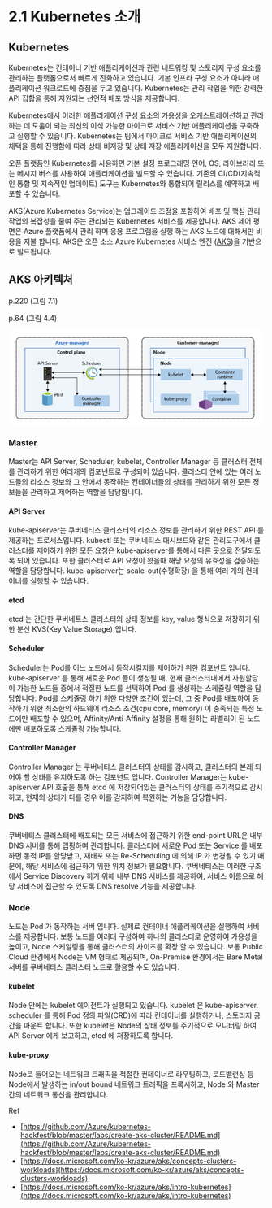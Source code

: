 # 2.1 Kubernetes 소개

## Kubernetes

Kubernetes는 컨테이너 기반 애플리케이션과 관련 네트워킹 및 스토리지 구성 요소를 관리하는 플랫폼으로서 빠르게 진화하고 있습니다. 기본 인프라 구성 요소가 아니라 애플리케이션 워크로드에 중점을 두고 있습니다. Kubernetes는 관리 작업을 위한 강력한 API 집합을 통해 지원되는 선언적 배포 방식을 제공합니다.

Kubernetes에서 이러한 애플리케이션 구성 요소의 가용성을 오케스트레이션하고 관리하는 데 도움이 되는 최신의 이식 가능한 마이크로 서비스 기반 애플리케이션을 구축하고 실행할 수 있습니다. Kubernetes는 팀에서 마이크로 서비스 기반 애플리케이션의 채택을 통해 진행함에 따라 상태 비저장 및 상태 저장 애플리케이션을 모두 지원합니다.

오픈 플랫폼인 Kubernetes를 사용하면 기본 설정 프로그래밍 언어, OS, 라이브러리 또는 메시지 버스를 사용하여 애플리케이션을 빌드할 수 있습니다. 기존의 CI/CD\(지속적인 통합 및 지속적인 업데이트\) 도구는 Kubernetes와 통합되어 릴리스를 예약하고 배포할 수 있습니다.

AKS\(Azure Kubernetes Service\)는 업그레이드 조정을 포함하여 배포 및 핵심 관리 작업의 복잡성을 줄여 주는 관리되는 Kubernetes 서비스를 제공합니다. AKS 제어 평면은 Azure 플랫폼에서 관리 하며 응용 프로그램을 실행 하는 AKS 노드에 대해서만 비용을 지불 합니다. AKS은 오픈 소스 Azure Kubernetes 서비스 엔진 \([AKS](https://github.com/Azure/aks-engine)\)을 기반으로 빌드됩니다.

## AKS 아키텍처

p.220 \(그림 7.1\)

p.64 \(그림 4.4\)

![](../.gitbook/assets/image%20%286%29.png)

### Master

Master는 API Server, Scheduler, kubelet, Controller Manager 등 클러스터 전체를 관리하기 위한 여러개의 컴포넌트로 구성되어 있습니다. 클러스터 안에 있는 여러 노드들의 리소스 정보와 그 안에서 동작하는 컨테이너들의 상태를 관리하기 위한 모든 정보들을 관리하고 제어하는 역할을 담당합니다.

#### API Server

kube-apiserver는 쿠버네티스 클러스터의 리소스 정보를 관리하기 위한 REST API 를 제공하는 프로세스입니다. kubectl 또는 쿠버네티스 대시보드와 같은 관리도구에서 클러스터를 제어하기 위한 모든 요청은 kube-apiserver를 통해서 다른 곳으로 전달되도록 되어 있습니다. 또한 클러스터로 API 요청이 왔을때 해당 요청의 유효성을 검증하는 역할을 담당합니다. kube-apiserver는 scale-out\(수평확장\) 을 통해 여러 개의 컨테이너를 실행할 수 있습니다.

#### etcd

etcd 는 간단한 쿠버네트스 클러스터의 상태 정보를 key, value 형식으로 저장하기 위한 분산 KVS\(Key Value Storage\) 입니다.

#### Scheduler

Scheduler는 Pod를 어느 노드에서 동작시킬지를 제어하기 위한 컴포넌트 입니다. kube-apiserver 를 통해 새로운 Pod 들이 생성될 때, 현재 클러스터내에서 자원할당이 가능한 노드들 중에서 적절한 노드를 선택하여 Pod 를 생성하는 스케쥴링 역할을 담당합니다. Pod를 스케쥴링 하기 위한 다양한 조건이 있는데, 그 중 Pod를 배포하여 동작하기 위한 최소한의 하드웨어 리소스 조건\(cpu core, memory\) 이 충족되는 특정 노드에만 배포할 수 있으며, Affinity/Anti-Affinity 설정을 통해 원하는 라벨리이 된 노드에만 배포하도록 스케쥴링 가능합니다.

#### Controller Manager

Controller Manager 는 쿠버네티스 클러스터의 상태를 감시하고, 클러스터의 본래 되어야 할 상태를 유지하도록 하는 컴포넌트 입니다. Controller Manager는 kube-apiserver API 호출을 통해 etcd 에 저장되어있는 클러스터의 상태를 주기적으로 감시하고, 현재의 상태가 다를 경우 이를 감지하여 복원하는 기능을 담당합니다.

#### DNS

쿠버네티스 클러스터에 배포되는 모든 서비스에 접근하기 위한 end-point URL은 내부 DNS 서버를 통해 맵핑하여 관리합니다. 클러스터에 새로운 Pod 또는 Service 를 배포하면 동적 IP를 할당받고, 재배포 또는 Re-Scheduling 에 의해 IP 가 변경될 수 있기 때문에, 해당 서비스에 접근하기 위한 위치 정보가 필요합니다. 쿠버네티스는 이러한 구조에서 Service Discovery 하기 위해 내부 DNS 서비스를 제공하여, 서비스 이름으로 해당 서비스에 접근할 수 있도록 DNS resolve 기능을 제공합니다.

### Node

노드는 Pod 가 동작하는 서버 입니다. 실제로 컨테이너 애플리케이션을 실행하여 서비스를 제공합니다. 보통 노드를 여러대 구성하여 하나의 클러스터로 운영하여 가용성을 높이고, Node 스케일링을 통해 클러스터의 사이즈를 확장 할 수 있습니다. 보통 Public Cloud 환경에서 Node는 VM 형태로 제공되며, On-Premise 환경에서는 Bare Metal 서버를 쿠버네티스 클러스터 노드로 활용할 수도 있습니다.

#### kubelet

Node 안에는 kubelet 에이전트가 실행되고 있습니다. kubelet 은 kube-apiserver, scheduler 를 통해 Pod 정의 파일\(CRD\)에 따라 컨테이너를 실행하거나, 스토리지 공간을 마운트 합니다. 또한 kubelet은 Node의 상태 정보를 주기적으로 모니터링 하여 API Server 에게 보고하고, etcd 에 저장하도록 합니다.

#### kube-proxy

Node로 들어오는 네트워크 트래픽을 적절한 컨테이너로 라우팅하고, 로드밸런싱 등 Node에서 발생하는 in/out bound 네트워크 트래픽을 프록시하고, Node 와 Master 간의 네트워크 통신을 관리합니다.

Ref

* [https://github.com/Azure/kubernetes-hackfest/blob/master/labs/create-aks-cluster/README.md](https://github.com/Azure/kubernetes-hackfest/blob/master/labs/create-aks-cluster/README.md)
* [https://docs.microsoft.com/ko-kr/azure/aks/concepts-clusters-workloads](https://docs.microsoft.com/ko-kr/azure/aks/concepts-clusters-workloads)
* [https://docs.microsoft.com/ko-kr/azure/aks/intro-kubernetes](https://docs.microsoft.com/ko-kr/azure/aks/intro-kubernetes)

